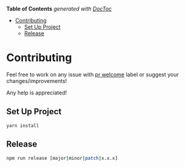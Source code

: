 <!-- START doctoc generated TOC please keep comment here to allow auto update -->
<!-- DON'T EDIT THIS SECTION, INSTEAD RE-RUN doctoc TO UPDATE -->
**Table of Contents**  *generated with [DocToc](https://github.com/thlorenz/doctoc)*

- [Contributing](#contributing)
  - [Set Up Project](#set-up-project)
  - [Release](#release)

<!-- END doctoc generated TOC please keep comment here to allow auto update -->

# Contributing

Feel free to work on any issue with [pr welcome](https://github.com/vvo/selenium-standalone/issues?q=is%3Aissue+is%3Aopen+label%3A%22pr+welcome%22) label or suggest your changes/improvements!

Any help is appreciated!

## Set Up Project

`yarn install`

## Release

```sh
npm run release [major|minor|patch|x.x.x]
```
